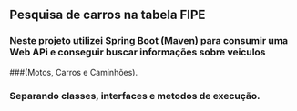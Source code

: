 ## Pesquisa de carros na tabela FIPE

### Neste projeto utilizei Spring Boot (Maven) para consumir uma Web APi e conseguir buscar informações sobre veiculos
###(Motos, Carros e Caminhões).


### Separando classes, interfaces e metodos de execução.
